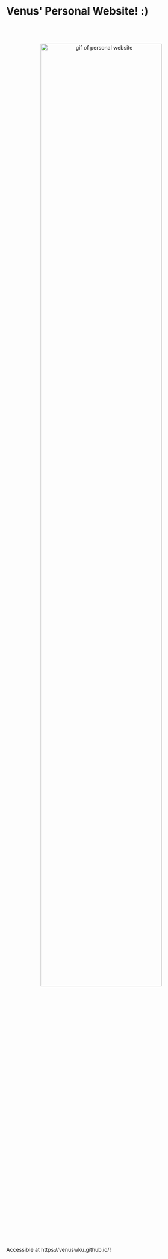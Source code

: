 # Venus' Personal Website! :)
<p align="center">
  <img src="https://github.com/venuswku/venuswku.github.io/blob/dev/src/Assets/PersonalWebsite.gif" alt="gif of personal website" width="80%" height="80%" style="margin: 50px 50px" />
</p>
Accessible at https://venuswku.github.io/!
